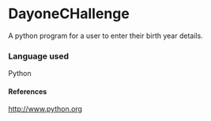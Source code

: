 # DayoneCHallenge

A python program for a user to enter their birth year details.

### Language used

Python

#### References

http://www.python.org


